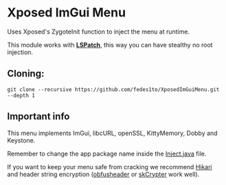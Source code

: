 # Xposed ImGui Menu

Uses Xposed's ZygoteInit function to inject the menu at runtime.

This module works with **[LSPatch](https://github.com/JingMatrix/LSPatch)**, this way you can have stealthy no root injection.

## Cloning:
```
git clone --recursive https://github.com/fedes1to/XposedImGuiMenu.git --depth 1
```

## Important info
This menu implements ImGui, libcURL, openSSL, KittyMemory, Dobby and Keystone.

Remember to change the app package name inside the [Inject.java](https://github.com/fedes1to/XposedImGuiMenu/blob/master/app/src/main/java/org/modfs/xposedmenu/Inject.java) file.

If you want to keep your menu safe from cracking we recommend [Hikari](https://github.com/61bcdefg/Hikari-LLVM15) and header string encryption ([obfusheader](https://github.com/ac3ss0r/obfusheader.h) or [skCrypter](https://github.com/skadro-official/skCrypter) work well).
